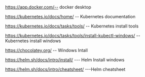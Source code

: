 https://app.docker.com/-- docker desktop

https://kubernetes.io/docs/home/ -- Kubernetes documentation

https://kubernetes.io/docs/tasks/tools/ -- Kubernetes install tools 

https://kubernetes.io/docs/tasks/tools/install-kubectl-windows/  --Kubernetes install windows


https://chocolatey.org/ -- Windows Intall

https://helm.sh/docs/intro/install/ --- Helm Install windows

https://helm.sh/docs/intro/cheatsheet/  ---Helm cheatsheet
